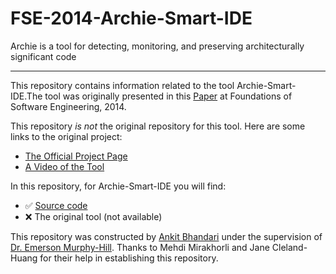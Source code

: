 # FSE-2014-Archie-Smart-IDE
Archie is a tool for detecting, monitoring, and preserving architecturally significant code

***

This repository contains information related to the tool Archie-Smart-IDE.The tool was originally presented in this [Paper](http://dl.acm.org/citation.cfm?id=2661671) at Foundations of Software Engineering, 2014.

This repository *is not* the original repository for this tool. Here are some links to the original project:

+ [The Official Project Page](https://github.com/ArchieProject/Archie-Smart-IDE)
+ [A Video of the Tool](http://re.cs.depaul.edu/mehdi/Archie.mp4) 

In this repository, for Archie-Smart-IDE you will find:
+ :white_check_mark: [Source code](https://github.com/ArchieProject/Archie-Smart-IDE)
+ :x: The original tool (not available)

This repository was constructed by [Ankit Bhandari](https://github.com/Ankit491) under the supervision of [Dr. Emerson Murphy-Hill](https://github.com/CaptainEmerson). Thanks to Mehdi Mirakhorli and 	Jane Cleland-Huang for their help in establishing this repository.
